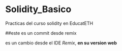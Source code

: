 # Solidity_Basico
Practicas del curso solidity en EducatETH

##este es un commit desde remix

es un cambio desde el IDE *Remix*, **en su version web**